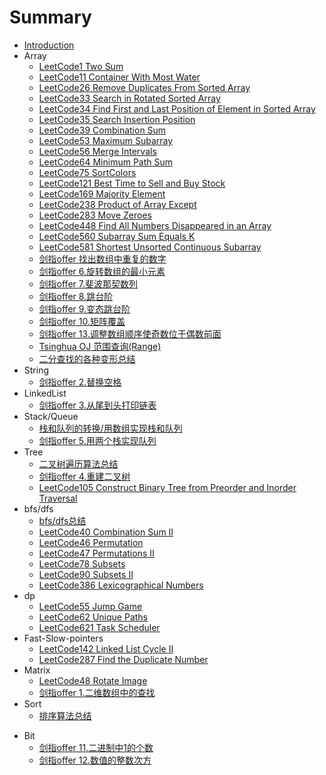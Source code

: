 # Summary

* [Introduction](README.md)
* Array
    * [LeetCode1 Two Sum](Array/leetcode1.md)
    * [LeetCode11 Container With Most Water](Array/leetcode11.md)
    * [LeetCode26 Remove Duplicates From Sorted Array](Array/leetcode26.md)
    * [LeetCode33 Search in Rotated Sorted Array](Array/leetcode33.md)
    * [LeetCode34 Find First and Last Position of Element in Sorted Array](Array/leetcode34.md)
    * [LeetCode35 Search Insertion Position](Array/leetcode35.md)
    * [LeetCode39 Combination Sum](Array/leetcode39.md)
    * [LeetCode53 Maximum Subarray](Array/leetcode53.md)
    * [LeetCode56 Merge Intervals](Array/leetcode56.md)
    * [LeetCode64 Minimum Path Sum](Array/leetcode64.md)
    * [LeetCode75 SortColors](Array/leetcode75.md)
    * [LeetCode121 Best Time to Sell and Buy Stock](Array/leetcode121.md)
    * [LeetCode169 Majority Element](Array/leetcode169.md)
    * [LeetCode238 Product of Array Except](Array/leetcode238.md)
    * [LeetCode283 Move Zeroes](Array/leetcode283.md)
    * [LeetCode448 Find All Numbers Disappeared in an Array](Array/leetcode448.md)
    * [LeetCode560 Subarray Sum Equals K](Array/leetcode560.md)
    * [LeetCode581 Shortest Unsorted Continuous Subarray](Array/leetcode581.md)
    * [剑指offer 找出数组中重复的数字](Array/找出数组中重复的数字.md)
    * [剑指offer 6.旋转数组的最小元素](Array/旋转数组的最小元素.md)
    * [剑指offer 7.斐波那契数列](Array/斐波那契数列.md)
    * [剑指offer 8.跳台阶](Array/跳台阶.md)
    * [剑指offer 9.变态跳台阶](Array/变态跳台阶.md)
    * [剑指offer 10.矩阵覆盖](Array/矩阵覆盖.md)
    * [剑指offer 13.调整数组顺序使奇数位于偶数前面](Array/调整数组顺序使奇数位于偶数前面.md)
    * [Tsinghua OJ 范围查询(Range)](Array/范围查询.md)
    * [二分查找的各种变形总结](Array/二分查找的各种变形总结.md)
* String
    - [剑指offer 2.替换空格](String/替换空格.md)
* LinkedList
    - [剑指offer 3.从尾到头打印链表](LinkedList/从尾到头打印链表.md)
* Stack/Queue
    * [栈和队列的转换/用数组实现栈和队列](Stack-Queue/栈和队列常用算法总结.md)
    * [剑指offer 5.用两个栈实现队列](Stack-Queue/用两个栈实现队列.md)
* Tree
    * [二叉树遍历算法总结](Tree/二叉树遍历算法总结.md)
    * [剑指offer 4.重建二叉树](Tree/重建二叉树.md)
    * [LeetCode105 Construct Binary Tree from Preorder and Inorder Traversal](Tree/leetcode105.md)
* bfs/dfs
    * [bfs/dfs总结](bfs-dfs/bfs-dfs总结.md)
    * [LeetCode40 Combination Sum II](bfs-dfs/leetcode40.md)
    * [LeetCode46 Permutation](bfs-dfs/leetcode46.md)
    * [LeetCode47 Permutations II](bfs-dfs/leetcode47.md)
    * [LeetCode78 Subsets](bfs-dfs/leetcode78.md)
    * [LeetCode90 Subsets II](bfs-dfs/leetcode90.md)
    * [LeetCode386 Lexicographical Numbers](bfs-dfs/leetcode386.md)
* dp
    * [LeetCode55 Jump Game](dp/leetcode55.md)
    * [LeetCode62 Unique Paths](dp/leetcode62.md)
    * [LeetCode621 Task Scheduler](dp/leetcode621.md)
* Fast-Slow-pointers
    * [LeetCode142 Linked List Cycle II](Fast-Slow-pointers/leetcode142.md)
    * [LeetCode287 Find the Duplicate Number](Fast-Slow-pointers/leetcode287.md)
* Matrix
    * [LeetCode48 Rotate Image](Matrix/leetcode48.md)
    * [剑指offer 1.二维数组中的查找](Matrix/二维数组中的查找.md)
* Sort
    * [排序算法总结](Sort/排序算法总结.md)

- Bit
  - [剑指offer 11.二进制中1的个数](Bit/二进制中1的个数.md)
  - [剑指offer 12.数值的整数次方](Bit/数值的整数次方.md)